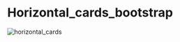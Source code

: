 # Horizontal_cards_bootstrap
![horizontal_cards](https://user-images.githubusercontent.com/116554682/197561656-c101f74c-4d53-402a-901e-1d95c24f47ab.jpg)
